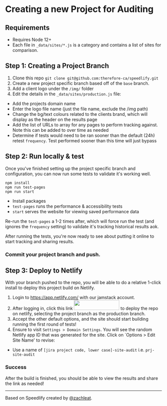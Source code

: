 # Creating a new Project for Auditing

## Requirements
* Requires Node 12+
* Each file in `_data/sites/*.js` is a category and contains a list of sites for comparison.

## Step 1: Creating a Project Branch
1. Clone this repo `git clone git@github.com:therefore-ca/speedlify.git`
2. Create a new project specific branch based off of the `base` branch.
3. Add a client logo under the `/img/` folder
4. Edit the details in the `_data/sites/production.js` file:
* Add the projects domain name
* Enter the logo file name (just the file name, exclude the /img path)
* Change the bg/text colours related to the clients brand, which will display as the header on the results page
* Add the list of URLs to array for any pages to perform tracking against. Note this can be added to over time as needed
* Determine if tests would need to be ran sooner than the default (24h) retest `frequency`. Test performed sooner than this time will just bypass
 
## Step 2: Run locally & test

Once you've finished setting up the project specific branch and configuration, you can now run some tests to validate it's working well.

```
npm install
npm run test-pages
npm run start
```

* Install packages
* `test-pages` runs the performance & accessibility tests
* `start` serves the website for viewing saved performance data

Re-run the `test-pages` a 1-2 times after, which will force run the test (and ignores the `frequency` setting) to validate it's tracking historical results aok.

After running the tests, you're now ready to see about putting it online to start tracking and sharing results.

### Commit your project branch and push.

## Step 3: Deploy to Netlify

With your branch pushed to the repo, you will be able to do a relative 1-click install to deploy this project build on Netlify.

1. Login to https://app.netlify.com/ with our jamstack account.
2. After logging in, click this link <a href="https://app.netlify.com/start/deploy?repository=https://github.com/therefore-ca/speedlify"><img src="https://www.netlify.com/img/deploy/button.svg" width="146" height="32"></a> to deploy the repo on netlify, selecting the project branch as the production branch.
3. Accept the other default options, and the site should start building running the first round of tests!
4. Ensure to visit `Settings > Domain Settings`. You will see the random Netlify app ID that was generated for the site. Click on `Options > Edit Site Name' to revise:
* Use a name of `[jira project code, lower case]-site-audit` i.e. `prj-site-audit`  

### Success
After the build is finished, you should be able to view the results and share the link as needed!

<hr/>

Based on Speedlify created by [@zachleat](https://www.zachleat.com/).
